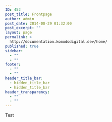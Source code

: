 ```yaml
---
ID: 452
post_title: Frontpage
author: admin
post_date: 2014-08-29 01:32:00
post_excerpt: ""
layout: page
permalink: >
  http://documentation.komododigital.dev/home/
published: true
sidebar:
  - ""
  - ""
footer:
  - ""
  - ""
header_title_bar:
  - hidden_title_bar
  - hidden_title_bar
header_transparency:
  - ""
  - ""
---
```

Test